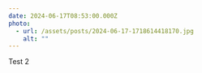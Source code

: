 ```yaml
---
date: 2024-06-17T08:53:00.000Z
photo:
  - url: /assets/posts/2024-06-17-1718614418170.jpg
    alt: ""
---
```


Test 2
